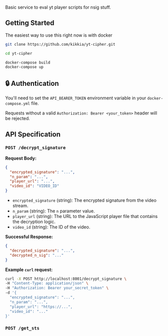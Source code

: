 Basic service to eval yt player scripts for nsig stuff. 

## Getting Started

The easiest way to use this right now is with docker

```bash
git clone https://github.com/kikkia/yt-cipher.git

cd yt-cipher

docker-compose build
docker-compose up
```

## 🔒 Authentication

You'll need to set the `API_BEARER_TOKEN` environment variable in your `docker-compose.yml` file.

Requests without a valid `Authorization: Bearer <your_token>` header will be rejected.

## API Specification

### `POST /decrypt_signature`

**Request Body:**

```json
{
  "encrypted_signature": "...",
  "n_param": "...",
  "player_url": "...",
  "video_id": "VIDEO_ID"
}
```

- `encrypted_signature` (string): The encrypted signature from the video stream.
- `n_param` (string): The `n` parameter value.
- `player_url` (string): The URL to the JavaScript player file that contains the decryption logic.
- `video_id` (string): The ID of the video.

**Successful Response:**

```json
{
  "decrypted_signature": "...",
  "decrypted_n_sig": "..."
}
```

**Example `curl` request:**

```bash
curl -X POST http://localhost:8001/decrypt_signature \
-H "Content-Type: application/json" \
-H "Authorization: Bearer your_secret_token" \
-d '{
  "encrypted_signature": "...",
  "n_param": "...",
  "player_url": "https://...",
  "video_id": "..."
}'
```

### `POST /get_sts`

